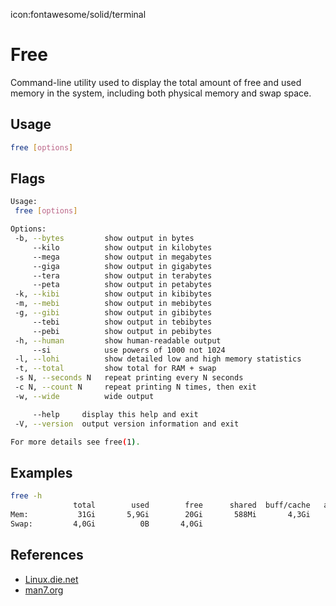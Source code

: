 icon:fontawesome/solid/terminal

# Free

Command-line utility used to display the total amount of free and used memory in the system, including both physical memory and swap space.

## Usage

```bash
free [options]
```

## Flags

```bash
Usage:
 free [options]

Options:
 -b, --bytes         show output in bytes
     --kilo          show output in kilobytes
     --mega          show output in megabytes
     --giga          show output in gigabytes
     --tera          show output in terabytes
     --peta          show output in petabytes
 -k, --kibi          show output in kibibytes
 -m, --mebi          show output in mebibytes
 -g, --gibi          show output in gibibytes
     --tebi          show output in tebibytes
     --pebi          show output in pebibytes
 -h, --human         show human-readable output
     --si            use powers of 1000 not 1024
 -l, --lohi          show detailed low and high memory statistics
 -t, --total         show total for RAM + swap
 -s N, --seconds N   repeat printing every N seconds
 -c N, --count N     repeat printing N times, then exit
 -w, --wide          wide output

     --help     display this help and exit
 -V, --version  output version information and exit

For more details see free(1).
```

## Examples

```bash
free -h
              total        used        free      shared  buff/cache   available
Mem:           31Gi       5,9Gi        20Gi       588Mi       4,3Gi        24Gi
Swap:         4,0Gi          0B       4,0Gi
```

## References

- [Linux.die.net](https://linux.die.net/man/1/free)
- [man7.org](http://man7.org/linux/man-pages/man1/free.1.html)
